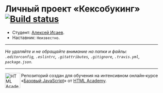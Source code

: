 # Личный проект «Кексобукинг» [![Build status][travis-image]][travis-url]

* Студент: [Алексей Исаев](https://up.htmlacademy.ru/javascript/11/user/110324).
* Наставник: `Неизвестно`.

---

_Не удаляйте и не обращайте внимание на папки и файлы:_<br>
_`.editorconfig`, `.eslintrc`, `.gitattributes`, `.gitignore`, `.travis.yml`, `package.json`._

---

<a href="https://htmlacademy.ru/intensive/javascript"><img align="left" width="50" height="50" title="HTML Academy" src="https://up.htmlacademy.ru/static/img/intensive/javascript/logo-for-github.svg"></a>

Репозиторий создан для обучения на интенсивном онлайн‑курсе «[Базовый JavaScript](https://htmlacademy.ru/intensive/javascript)» от [HTML Academy](https://htmlacademy.ru).

[travis-image]: https://travis-ci.org/htmlacademy-javascript/110324-keksobooking.svg?branch=master
[travis-url]: https://travis-ci.org/htmlacademy-javascript/110324-keksobooking
